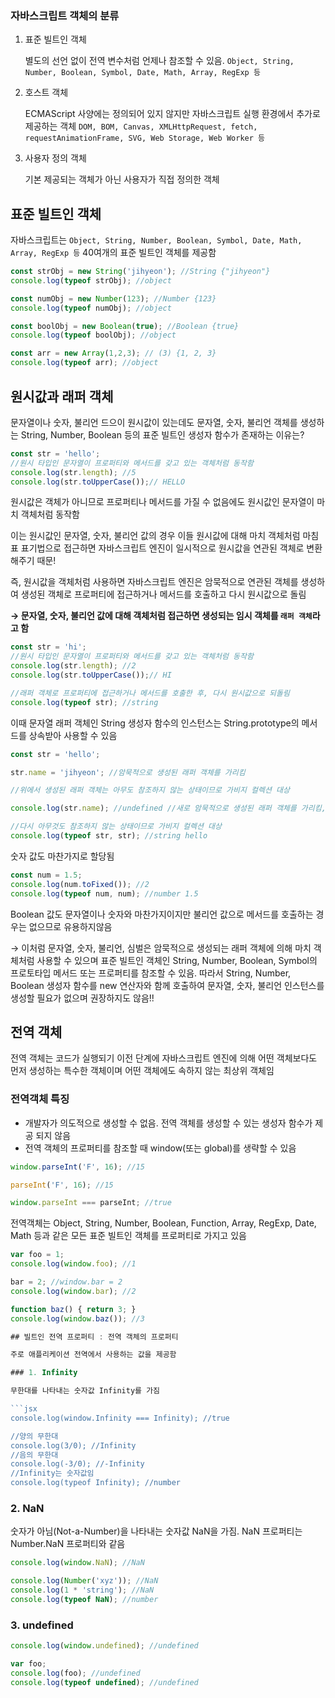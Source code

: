 ### 자바스크립트 객체의 분류

1. 표준 빌트인 객체
    
    별도의 선언 없이 전역 변수처럼 언제나 참조할 수 있음. `Object, String, Number, Boolean, Symbol, Date, Math, Array, RegExp 등`
    
2. 호스트 객체
    
    ECMAScript 사양에는 정의되어 있지 않지만 자바스크립트 실행 환경에서 추가로 제공하는 객체 `DOM, BOM, Canvas, XMLHttpRequest, fetch, requestAnimationFrame, SVG, Web Storage, Web Worker 등` 
    
3. 사용자 정의 객체
    
    기본 제공되는 객체가 아닌 사용자가 직접 정의한 객체
    

## 표준 빌트인 객체

자바스크립트는 `Object, String, Number, Boolean, Symbol, Date, Math, Array, RegExp 등` 40여개의 표준 빌트인 객체를 제공함

```jsx
const strObj = new String('jihyeon'); //String {"jihyeon"}
console.log(typeof strObj); //object

const numObj = new Number(123); //Number {123}
console.log(typeof numObj); //object

const boolObj = new Boolean(true); //Boolean {true}
console.log(typeof boolObj); //object

const arr = new Array(1,2,3); // (3) {1, 2, 3}
console.log(typeof arr); //object
```

## 원시값과 래퍼 객체

문자열이나 숫자, 불리언 드으이 원시값이 있는데도 문자열, 숫자, 불리언 객체를 생성하는 String, Number, Boolean 등의 표준 빌트인 생성자 함수가 존재하는 이유는?

```jsx
const str = 'hello';
//원시 타입인 문자열이 프로퍼티와 메서드를 갖고 있는 객체처럼 동작함
console.log(str.length); //5
console.log(str.toUpperCase());// HELLO
```

원시값은 객체가 아니므로 프로퍼티나 메서드를 가질 수 없음에도 원시값인 문자열이 마치 객체처럼 동작함

이는 원시값인 문자열, 숫자, 불리언 값의 경우 이들 원시값에 대해 마치 객체처럼 마침표 표기법으로 접근하면 자바스크립트 엔진이 일시적으로 원시값을 연관된 객체로 변환해주기 때문!

즉, 원시값을 객체처럼 사용하면 자바스크립트 엔진은 암묵적으로 연관된 객체를 생성하여 생성된 객체로 프로퍼티에 접근하거나 메서드를 호출하고 다시 원시값으로 돌림

**→ 문자열, 숫자, 불리언 값에 대해 객체처럼 접근하면 생성되는 임시 객체를 `래퍼 객체`라고 함**

```jsx
const str = 'hi';
//원시 타입인 문자열이 프로퍼티와 메서드를 갖고 있는 객체처럼 동작함
console.log(str.length); //2
console.log(str.toUpperCase());// HI

//래퍼 객체로 프로퍼티에 접근하거나 메서드를 호출한 후, 다시 원시값으로 되돌림
console.log(typeof str); //string
```

이때 문자열 래퍼 객체인 String 생성자 함수의 인스턴스는 String.prototype의 메서드를 상속받아 사용할 수 있음
```jsx
const str = 'hello';

str.name = 'jihyeon'; //암묵적으로 생성된 래퍼 객체를 가리킴

//위에서 생성된 래퍼 객체는 아무도 참조하지 않는 상태이므로 가비지 컬렉션 대상

console.log(str.name); //undefined //새로 암묵적으로 생성된 래퍼 객체를 가리킴, name프로퍼티가 존재하지 않음

//다시 아무것도 참조하지 않는 상태이므로 가비지 컬렉션 대상
console.log(typeof str, str); //string hello
```

숫자 값도 마찬가지로 할당됨

```jsx
const num = 1.5;
console.log(num.toFixed()); //2
console.log(typeof num, num); //number 1.5
```

Boolean 값도 문자열이나 숫자와 마찬가지이지만 불리언 값으로 메서드를 호출하는 경우는 없으므로 유용하지않음

→ 이처럼 문자열, 숫자, 불리언, 심벌은 암묵적으로 생성되는 래퍼 객체에 의해 마치 객체처럼 사용할 수 있으며 표준 빌트인 객체인 String, Number, Boolean, Symbol의 프로토타입 메서드 또는 프로퍼티를 참조할 수 있음. 따라서 String, Number, Boolean 생성자 함수를 new 연산자와 함께 호출하여 문자열, 숫자, 불리언 인스턴스를 생성할 필요가 없으며 권장하지도 않음!!

## 전역 객체

전역 객체는 코드가 실행되기 이전 단계에 자바스크립트 엔진에 의해 어떤 객체보다도 먼저 생성하는 특수한 객체이며 어떤 객체에도 속하지 않는 최상위 객체임

### 전역객체 특징

- 개발자가 의도적으로 생성할 수 없음. 전역 객체를 생성할 수 있는 생성자 함수가 제공 되지 않음
- 전역 객체의 프로퍼티를 참조할 때 window(또는 global)를 생략할 수 있음

```jsx
window.parseInt('F', 16); //15

parseInt('F', 16); //15

window.parseInt === parseInt; //true
```

전역객체는 Object, String, Number, Boolean, Function, Array, RegExp, Date, Math 등과 같은 모든 표준 빌트인 객체를 프로퍼티로 가지고 있음

```jsx
var foo = 1;
console.log(window.foo); //1

bar = 2; //window.bar = 2
console.log(window.bar); //2

function baz() { return 3; }
console.log(window.baz()); //3

## 빌트인 전역 프로퍼티 : 전역 객체의 프로퍼티

주로 애플리케이션 전역에서 사용하는 값을 제공함

### 1. Infinity

무한대를 나타내는 숫자값 Infinity를 가짐

```jsx
console.log(window.Infinity === Infinity); //true

//양의 무한대
console.log(3/0); //Infinity
//음의 무한대
console.log(-3/0); //-Infinity
//Infinity는 숫자값임
console.log(typeof Infinity); //number
```

### 2. NaN

숫자가 아님(Not-a-Number)을 나타내는 숫자값 NaN을 가짐. NaN 프로퍼티는 Number.NaN 프로퍼티와 같음

```jsx
console.log(window.NaN); //NaN

console.log(Number('xyz')); //NaN
console.log(1 * 'string'); //NaN
console.log(typeof NaN); //number
```

### 3. undefined

```jsx
console.log(window.undefined); //undefined

var foo;
console.log(foo); //undefined
console.log(typeof undefined); //undefined
```
```